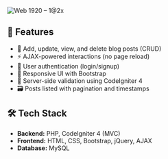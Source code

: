![Web 1920 – 1@2x](https://github.com/user-attachments/assets/64cc0c3c-dd00-45fe-8402-98984ef89c29)

## 🚀 Features

- 🧩 Add, update, view, and delete blog posts (CRUD)
- ⚡ AJAX-powered interactions (no page reload)
- 🔐 User authentication (login/signup)
- 📱 Responsive UI with Bootstrap
- 🧹 Server-side validation using CodeIgniter 4
- 🗃️ Posts listed with pagination and timestamps

## 🛠️ Tech Stack

- **Backend:** PHP, CodeIgniter 4 (MVC)
- **Frontend:** HTML, CSS, Bootstrap, jQuery, AJAX
- **Database:** MySQL

